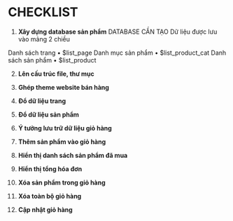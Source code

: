 # CHECKLIST

1. **Xây dựng database sản phẩm**
   DATABASE CẦN TẠO
   Dữ liệu được lưu vào mảng 2 chiều

Danh sách trang
• $list_page
Danh mục sản phẩm
• $list_product_cat
Danh sách sản phẩm
• $list_product

2. **Lên cấu trúc file, thư mục**

3. **Ghép theme website bán hàng**
4. **Đổ dữ liệu trang**
5. **Đổ dữ liệu sản phẩm**
6. **Ý tưởng lưu trữ dữ liệu giỏ hàng**
7. **Thêm sản phẩm vào giỏ hàng**
8. **Hiển thị danh sách sản phẩm đã mua**
9. **Hiển thị tổng hóa đơn**
10. **Xóa sản phẩm trong giỏ hàng**
11. **Xóa toàn bộ giỏ hàng**
12. **Cập nhật giỏ hàng**
